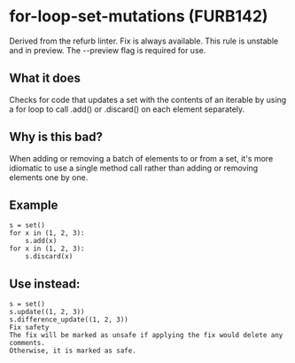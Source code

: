 # for-loop-set-mutations (FURB142)
Derived from the refurb linter.
Fix is always available.
This rule is unstable and in preview. The --preview flag is required for use.
## What it does
Checks for code that updates a set with the contents of an iterable by
using a for loop to call .add() or .discard() on each element
separately.
## Why is this bad?
When adding or removing a batch of elements to or from a set, it's more
idiomatic to use a single method call rather than adding or removing
elements one by one.
## Example
```
s = set()
for x in (1, 2, 3):
    s.add(x)
for x in (1, 2, 3):
    s.discard(x)
```
## Use instead:
```
s = set()
s.update((1, 2, 3))
s.difference_update((1, 2, 3))
Fix safety
The fix will be marked as unsafe if applying the fix would delete any comments.
Otherwise, it is marked as safe.
```